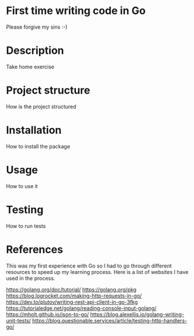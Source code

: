 # First time writing code in Go 
Please forgive my sins :-) 

# Description 
Take home exercise

# Project structure
How is the project structured

# Installation 
How to install the package

# Usage
How to use it

# Testing
How to run tests

# References
This was my first experience with Go so I had to go through different resources to speed up my learning process. Here is a list of websites I have used in the process.

https://golang.org/doc/tutorial/
https://golang.org/pkg
https://blog.logrocket.com/making-http-requests-in-go/
https://dev.to/plutov/writing-rest-api-client-in-go-3fkg
https://tutorialedge.net/golang/reading-console-input-golang/
https://mholt.github.io/json-to-go/
https://blog.alexellis.io/golang-writing-unit-tests/
https://blog.questionable.services/article/testing-http-handlers-go/
